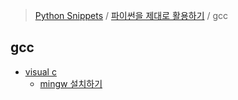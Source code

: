 > [Python Snippets](../../README.md) / [파이썬을 제대로 활용하기](../README.md) / gcc 
## gcc 
- [ visual c ](%20visual%20c%20/README.md)
	- [ mingw 설치하기](%20visual%20c%20/%20mingw%20설치하기.md)